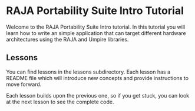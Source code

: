 # RAJA Portability Suite Intro Tutorial

Welcome to the RAJA Portability Suite Intro tutorial. In this tutorial you will learn
how to write an simple application that can target different hardware
architectures using the RAJA and Umpire libraries.

## Lessons

You can find lessons in the lessons subdirectory. Each lesson has a README file
which will introduce new concepts and provide instructions to move forward. 

Each lesson builds upon the previous one, so if you get stuck, you can look at
the next lesson to see the complete code.

